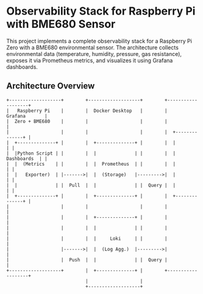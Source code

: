 # Observability Stack for Raspberry Pi with BME680 Sensor
This project implements a complete observability stack for a Raspberry Pi Zero with a BME680 environmental sensor. The architecture collects environmental data (temperature, humidity, pressure, gas resistance), exposes it via Prometheus metrics, and visualizes it using Grafana dashboards.
## Architecture Overview
```
+-------------------+        +-------------------+        +-------------------+
|   Raspberry Pi    |        |  Docker Desktop   |        |     Grafana       |
|  Zero + BME680    |        |                   |        |                   |
|                   |        |                   |        |  +--------------+ |
|  +--------------+ |        |  +--------------+ |        |  |              | |
|  |Python Script | |        |  |              | |        |  |  Dashboards  | |
|  |  (Metrics    | |        |  |  Prometheus  | |        |  |              | |
|  |   Exporter)  | |------->|  |  (Storage)   |--------->|  |              | |
|  |              | |  Pull  |  |              | |  Query |  |              | |
|  +--------------+ |        |  +--------------+ |        |  +--------------+ |
|                   |        |                   |        |                   |
|                   |        |  +--------------+ |        |                   |
|                   |        |  |              | |        |                   |
|                   |        |  |     Loki     | |        |                   |
|                   |------->|  |  (Log Agg.)  |--------->|                   |
|                   |  Push  |  |              | |  Query |                   |
+-------------------+        |  +--------------+ |        +-------------------+
                             |                   |
                             +-------------------+
```